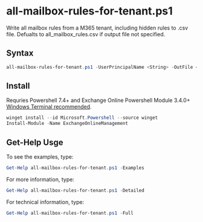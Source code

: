 # all-mailbox-rules-for-tenant.ps1
    
Write all mailbox rules from a M365 tenant, including hidden rules to .csv file. Defualts to all_mailbox_rules.csv if output file not specified.   
    
## Syntax

```powershell
all-mailbox-rules-for-tenant.ps1 -UserPrincipalName <String> -OutFile <String>
```
    
## Install

Requries Powershell 7.4+ and Exchange Online Powershell Module 3.4.0+ [Windows Terminal recommended](https://apps.microsoft.com/detail/9n0dx20hk701?activetab=pivot%3Aoverviewtab&hl=en-us&gl=US). 
```powershell
winget install --id Microsoft.Powershell --source winget
Install-Module -Name ExchangeOnlineManagement
```

## Get-Help Usge

To see the examples, type:
```powershell
Get-Help all-mailbox-rules-for-tenant.ps1 -Examples
```
For more information, type:
```powershell
Get-Help all-mailbox-rules-for-tenant.ps1 -Detailed
```  
For technical information, type:
```powershell
Get-Help all-mailbox-rules-for-tenant.ps1 -Full
```
